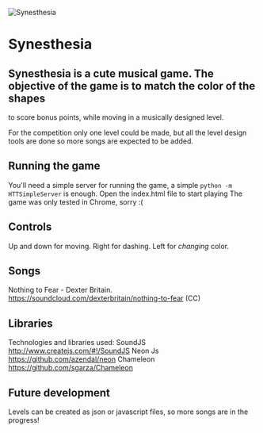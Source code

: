 ![Synesthesia](http://screencloud.net//img/screenshots/d7e8a8015273f0817be116c4e45e5d99.png)

# Synesthesia

## Synesthesia is a cute musical game. The objective of the game is to match the color of the shapes
to score bonus points, while moving in a musically designed level.

For the competition only one level could be made, but all the level design tools are done so more
songs are expected to be added.

## Running the game
You'll need a simple server for running the game, a simple `python -m HTTSimpleServer` is enough.
Open the index.html file to start playing
The game was only tested in Chrome, sorry :(

## Controls

Up and down for moving. Right for dashing. Left for *changing* color.

## Songs

Nothing to Fear - Dexter Britain. https://soundcloud.com/dexterbritain/nothing-to-fear (CC)

## Libraries
Technologies and libraries used:
SoundJS http://www.createjs.com/#!/SoundJS
Neon Js https://github.com/azendal/neon
Chameleon https://github.com/sgarza/Chameleon

## Future development

Levels can be created as json or javascript files, so more songs are in the progress!
